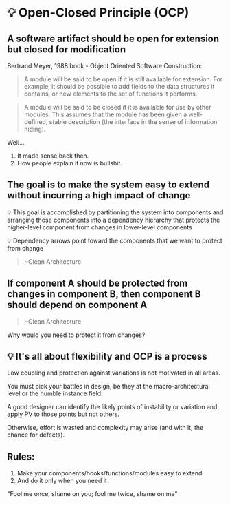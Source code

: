 # 💡 Open-Closed Principle (OCP)



## A software artifact should be open for extension but closed for modification

Bertrand Meyer, 1988 book - Object Oriented Software Construction:

> A module will be said to be open if it is still available for extension. For example, it should be possible to add fields to the data structures it contains, or new elements to the set of functions it performs.

> A module will be said to be closed if it is available for use by other modules. This assumes that the module has been given a well-defined, stable description (the interface in the sense of information hiding).






Well...



1. It made sense back then.
2. How people explain it now is bullshit.



## The goal is to make the system easy to extend without incurring a high impact of change

💡 This goal is accomplished by partitioning the system into components and arranging those components into a dependency hierarchy that protects the higher-level component from changes in lower-level components

💡 Dependency arrows point toward the components that we want to protect from change

> ~Clean Architecture



## If component A should be protected from changes in component B, then component B should depend on component A

> ~Clean Architecture

Why would you need to protect it from changes?






## 💡 It's all about flexibility and OCP is a process

Low coupling and protection against variations is not motivated in all areas.

You must pick your battles in design, be they at the macro-architectural level or the humble instance field.

A good designer can identify the likely points of instability or variation and apply PV to those points but not others.

Otherwise, effort is wasted and complexity may arise (and with it, the chance for defects).



## Rules:

1. Make your components/hooks/functions/modules easy to extend
2. And do it only when you need it

"Fool me once, shame on you; fool me twice, shame on me"
